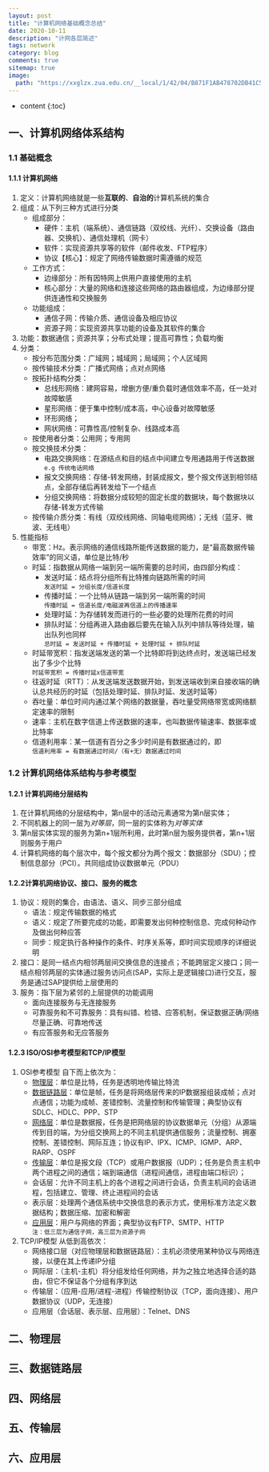 ```yaml
---
layout: post
title: "计算机网络基础概念总结"
date: 2020-10-11
description: "计网各层简述"
tags: network
category: blog
comments: true
sitemap: true
image:
  path: "https://xxglzx.zua.edu.cn/__local/1/42/04/B871F1AB478702DB41C53DF59DA_83F5567C_2DE10.jpg?e=.jpg"
---
```

* content
{:toc}

## 一、计算机网络体系结构

### 1.1 基础概念

#### 1.1.1 计算机网络

1. 定义：计算机网络就是一些**互联的**、**自治的**计算机系统的集合
2. 组成：从下列三种方式进行分类
    * 组成部分：
        * 硬件：主机（端系统）、通信链路（双绞线、光纤）、交换设备（路由器、交换机）、通信处理机（网卡）
        * 软件：实现资源共享等的软件（邮件收发、FTP程序）
        * 协议【核心】：规定了网络传输数据时需遵循的规范
    * 工作方式：
        * 边缘部分：所有因特网上供用户直接使用的主机
        * 核心部分：大量的网络和连接这些网络的路由器组成，为边缘部分提供连通性和交换服务
    * 功能组成：
        * 通信子网：传输介质、通信设备及相应协议
        * 资源子网：实现资源共享功能的设备及其软件的集合
3. 功能：数据通信；资源共享；分布式处理；提高可靠性；负载均衡
4. 分类：
    * 按分布范围分类：广域网；城域网；局域网；个人区域网
    * 按传输技术分类：广播式网络；点对点网络
    * 按拓扑结构分类：
        * 总线形网络：建网容易，增删方便/重负载时通信效率不高，任一处对故障敏感
        * 星形网络：便于集中控制/成本高，中心设备对故障敏感
        * 环形网络；
        * 网状网络：可靠性高/控制复杂、线路成本高
    * 按使用者分类：公用网；专用网
    * 按交换技术分类：
        * 电路交换网络：在源结点和目的结点中间建立专用通路用于传送数据 `e.g 传统电话网络`
        * 报文交换网络：存储-转发网络，封装成报文，整个报文传送到相邻结点，全部存储后再转发给下一个结点
        * 分组交换网络：将数据分成较短的固定长度的数据块，每个数据块以存储-转发方式传输
    * 按传输介质分类：有线（双绞线网络、同轴电缆网络）；无线（蓝牙、微波、无线电）
5. 性能指标
    * 带宽：Hz。表示网络的通信线路所能传送数据的能力，是“最高数据传输效率”的同义语，单位是比特/秒
    * 时延：指数据从网络一端到另一端所需要的总时间，由四部分构成：
      * 发送时延：结点将分组所有比特推向链路所需的时间  
      `发送时延 = 分组长度/信道长度`
      * 传播时延：一个比特从链路一端到另一端所需的时间  
      `传播时延 = 信道长度/电磁波再信道上的传播速率`
      * 处理时延：为存储转发而进行的一些必要的处理所花费的时间
      * 排队时延：分组再进入路由器后要先在输入队列中排队等待处理，输出队列也同样  
      `总时延 = 发送时延 + 传播时延 + 处理时延 + 排队时延`
    * 时延带宽积：指发送端发送的第一个比特即将到达终点时，发送端已经发出了多少个比特  
    `时延带宽积 = 传播时延x信道带宽`
    * 往返时延（RTT）：从发送端发送数据开始，到发送端收到来自接收端的确认总共经历的时延（包括处理时延、排队时延、发送时延等）
    * 吞吐量：单位时间内通过某个网络的数据量，吞吐量受网络带宽或网络额定速率的限制
    * 速率：主机在数字信道上传送数据的速率，也叫数据传输速率、数据率或比特率
    * 信道利用率：某一信道有百分之多少时间是有数据通过的，即  
    `信道利用率 = 有数据通过时间/（有+无）数据通过时间`

### 1.2 计算机网络体系结构与参考模型

#### 1.2.1 计算机网络分层结构

1. 在计算机网络的分层结构中，第n层中的活动元素通常为第n层实体；
2. 不同机器上的同一层为*对等层*，同一层的实体称为*对等实体*
3. 第n层实体实现的服务为第n+1层所利用，此时第n层为服务提供者，第n+1层则服务于用户
4. 计算机网络的每个层次中，每个报文都分为两个报文：数据部分（SDU）；控制信息部分（PCI）。共同组成协议数据单元（PDU）

#### 1.2.2计算机网络协议、接口、服务的概念

1. 协议：规则的集合，由语法、语义、同步三部分组成
    * 语法：规定传输数据的格式
    * 语义：规定了所要完成的功能，即需要发出何种控制信息、完成何种动作及做出何种应答
    * 同步：规定执行各种操作的条件、时序关系等，即时间实现顺序的详细说明
2. 接口：是同一结点内相邻两层间交换信息的连接点；不能跨层定义接口；同一结点相邻两层的实体通过服务访问点(SAP，实际上是逻辑接口)进行交互，服务是通过SAP提供给上层使用的
3. 服务：指下层为紧邻的上层提供的功能调用
    * 面向连接服务与无连接服务
    * 可靠服务和不可靠服务：具有纠错、检错、应答机制，保证数据正确/网络尽量正确、可靠地传送
    * 有应答服务和无应答服务

#### 1.2.3 ISO/OSI参考模型和TCP/IP模型

1. OSI参考模型
自下而上依次为：
    * [物理层]({{page.url}}#二物理层)：单位是比特，任务是透明地传输比特流
    * [数据链路层]({{page.url}}#三链路层)：单位是帧，任务是将网络层传来的IP数据报组装成帧；点对点通信；功能为成帧、差错控制、流量控制和传输管理；典型协议有SDLC、HDLC、PPP、STP
    * [网络层]({{page.url}}#四网络层)：单位是数据报，任务是把网络层的协议数据单元（分组）从源端传到目的端，为分组交换网上的不同主机提供通信服务；流量控制、拥塞控制、差错控制、网际互连；协议有IP、IPX、ICMP、IGMP、ARP、RARP、OSPF
    * [传输层]({{page.url}}#五传输层)：单位是报文段（TCP）或用户数据报（UDP）；任务是负责主机中两个进程之间的通信；端到端通信（进程间通信，进程由端口标识）；
    * 会话层：允许不同主机上的各个进程之间进行会话，负责主机间的会话进程，包括建立、管理、终止进程间的会话
    * 表示层：处理两个通信系统中交换信息的表示方式，使用标准方法定义数据结构；数据压缩、加密和解密
    * [应用层]({{page.url}}#六应用层)：用户与网络的界面；典型协议有FTP、SMTP、HTTP  
`注：低三层为通信子网，高三层为资源子网`
2. TCP/IP模型
从低到高依次：
    * 网络接口层（对应物理层和数据链路层）：主机必须使用某种协议与网络连接，以便在其上传递IP分组
    * 网际层：（主机-主机）将分组发给任何网络，并为之独立地选择合适的路由，但它不保证各个分组有序到达
    * 传输层：（应用-应用/进程-进程）传输控制协议（TCP，面向连接）、用户数据协议（UDP，无连接）
    * 应用层（会话层、表示层、应用层）：Telnet、DNS

## 二、物理层

## 三、数据链路层

## 四、网络层

## 五、传输层

## 六、应用层
